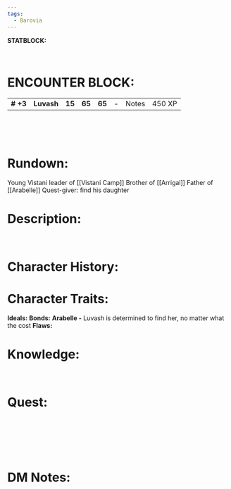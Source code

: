 ```yaml
---
tags:
  - Barovia
---
```

**STATBLOCK:**

 

# **ENCOUNTER BLOCK:**

|           |            |        |        |        |     |       |        |
|-----------|------------|--------|--------|--------|-----|-------|--------|
| **\# +3** | **Luvash** | **15** | **65** | **65** | \-  | Notes | 450 XP |

 

 

# **Rundown:**

Young Vistani leader of [[Vistani Camp]]
Brother of [[Arrigal]]
Father of [[Arabelle]]
Quest-giver: find his daughter
 
# **Description:**

 
# **Character History:**


# **Character Traits:** 

**Ideals:** 
**Bonds:** **Arabelle -** Luvash is determined to find her, no matter what the cost 
**Flaws:**

# **Knowledge:**

 

# **Quest:**

 

 

 

# **DM Notes:**

